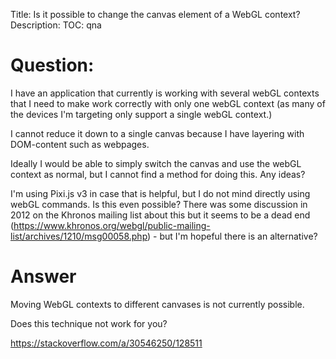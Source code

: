 Title: Is it possible to change the canvas element of a WebGL context?
Description:
TOC: qna

# Question:

I have an application that currently is working with several webGL contexts that I need to make work correctly with only one webGL context (as many of the devices I'm targeting only support a single webGL context.)

I cannot reduce it down to a single canvas because I have layering with DOM-content such as webpages.

Ideally I would be able to simply switch the canvas and use the webGL context as normal, but I cannot find a method for doing this.  Any ideas?

I'm using Pixi.js v3 in case that is helpful, but I do not mind directly using webGL commands.  Is this even possible?  There was some discussion in 2012 on the Khronos mailing list about this but it seems to be a dead end (https://www.khronos.org/webgl/public-mailing-list/archives/1210/msg00058.php) - but I'm hopeful there is an alternative?

# Answer

Moving WebGL contexts to different canvases is not currently possible. 

Does this technique not work for you?

https://stackoverflow.com/a/30546250/128511
